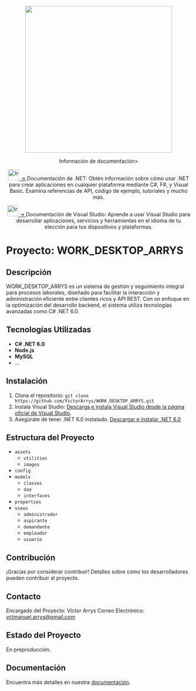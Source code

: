 <p align="center">
  <img src="https://geekstorming.files.wordpress.com/2019/12/7e49c-1mfohvi5b1xzkytxiaky7pq.png" width="400">
</p>

<p align="center"> Información de documentación> </p>
  <p align="center"> <a href="https://learn.microsoft.com/es-es/dotnet/"><img src="https://andrewlock.net/content/images/2021/banner_aspnetcore6.png" alt="Ir " width="30"> -> </a> Documentación de .NET: Obtén información sobre cómo usar .NET para crear aplicaciones en cualquier plataforma mediante C#, F#, y Visual Basic. Examina referencias de API, código de ejemplo, tutoriales y mucho más. </p>
  <p align="center"> <a href="https://learn.microsoft.com/es-es/visualstudio/windows/?view=vs-2022"><img src="https://cdn2.iconfinder.com/data/icons/metro-ui-icon-set/512/Visual_Studio_2012.png" alt="Ir " width="30"> -> </a> Documentación de Visual Studio: Aprende a usar Visual Studio para desarrollar aplicaciones, servicios y herramientas en el idioma de tu elección para tus dispositivos y plataformas. </p>


# Proyecto: WORK_DESKTOP_ARRYS
## Descripción
WORK_DESKTOP_ARRYS es un sistema de gestión y seguimiento integral para procesos laborales, diseñado para facilitar la interacción y administración eficiente entre clientes ricos y API REST. Con un enfoque en la optimización del desarrollo backend, el sistema utiliza tecnologías avanzadas como C# .NET 6.0.

## Tecnologías Utilizadas
- **C# .NET 6.0**
- **Node.js**
- **MySQL**
- ...

## Instalación
1. Clona el repositorio: `git clone https://github.com/VictorArrys/WORK_DESKTOP_ARRYS.git`
2. Instala Visual Studio: [Descarga e instala Visual Studio desde la página oficial de Visual Studio](https://learn.microsoft.com/es-es/visualstudio/windows/?view=vs-2022).
3. Asegúrate de tener .NET 6.0 instalado. [Descargar e instalar .NET 6.0](https://learn.microsoft.com/es-es/dotnet/)

## Estructura del Proyecto
- `assets`
  - `utilities`
  - `images`
- `config`
- `models`
  - `classes`
  - `dao`
  - `interfaces`
- `properties`
- `views`
  - `administrador`
  - `aspirante`
  - `demandante`
  - `empleador`
  - `usuario`

## Contribución
¡Gracias por considerar contribuir! Detalles sobre cómo los desarrolladores pueden contribuir al proyecto.

## Contacto
Encargado del Proyecto: Víctor Arrys
Correo Electrónico: vctmanuel.arrys@gmail.com

## Estado del Proyecto
En preproducción.

## Documentación
Encuentra más detalles en nuestra [documentación](https://arrysservicesgroup.atlassian.net/wiki/spaces/SD/pages/11010057?atlOrigin=eyJpIjoiZjJiZDlkNmRmMTE4NGU0OWI4NGQ0YjM2MzA1ZTdiMWIiLCJwIjoiYyJ9).


